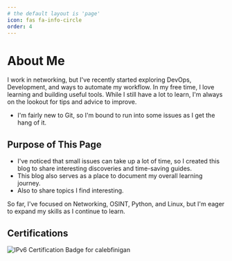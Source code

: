 ```yaml
---
# the default layout is 'page'
icon: fas fa-info-circle
order: 4
---
```


# About Me

I work in networking, but I've recently started exploring DevOps, Development, and ways to automate my workflow. In my free time, I love learning and building useful tools. While I still have a lot to learn, I'm always on the lookout for tips and advice to improve.

- I'm fairly new to Git, so I'm bound to run into some issues as I get the hang of it.

## Purpose of This Page

- I've noticed that small issues can take up a lot of time, so I created this blog to share interesting discoveries and time-saving guides.
- This blog also serves as a place to document my overall learning journey.
- Also to share topics I find interesting.

So far, I've focused on Networking, OSINT, Python, and Linux, but I'm eager to expand my skills as I continue to learn.


## Certifications

<div class="certifications">
  <!-- HE.NET IPv6 Badge -->
  <img 
    class="cert-badge" 
    src="https://ipv6.he.net/certification/create_badge.php?pass_name=calebfinigan&amp;badge=1" 
    alt="IPv6 Certification Badge for calebfinigan"
  >

  <!-- Credly Badges -->
  <div class="credly-badges">
    <div data-iframe-width="128" data-iframe-height="128" data-share-badge-id="bd0bebaf-beb1-4e9e-9abc-0689fe4b5b6d" data-share-badge-host="https://www.credly.com"></div>
    <div data-iframe-width="128" data-iframe-height="128" data-share-badge-id="cc0b6337-f283-4daf-9dbb-e3260f0387eb" data-share-badge-host="https://www.credly.com"></div>
  </div>
</div>

<script type="text/javascript" async src="https://cdn.credly.com/assets/utilities/embed.js"></script>
